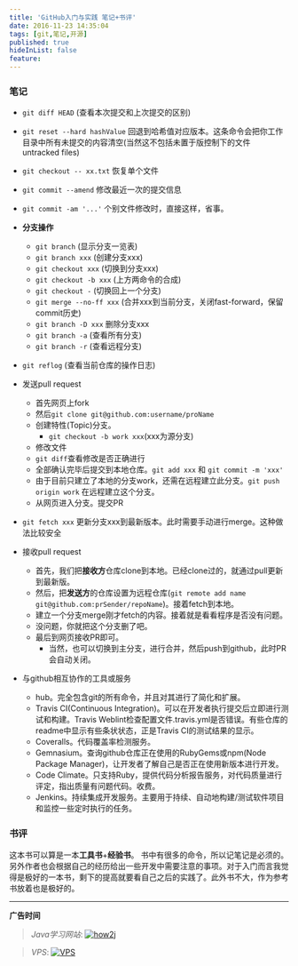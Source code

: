```yaml
---
title: 'GitHub入门与实践 笔记+书评'
date: 2016-11-23 14:35:04
tags: [git,笔记,开源]
published: true
hideInList: false
feature: 
---
```


### 笔记

-  `git diff HEAD` (查看本次提交和上次提交的区别)

-  `git reset --hard hashValue` 回退到哈希值对应版本。这条命令会把你工作目录中所有未提交的内容清空(当然这不包括未置于版控制下的文件 untracked files)

-  `git checkout -- xx.txt` 恢复单个文件

-  `git commit --amend` 修改最近一次的提交信息

-  `git commit -am '...'` 个别文件修改时，直接这样，省事。

   <!--more-->

-  **分支操作**
   - `git branch` (显示分支一览表)
   - `git branch xxx` (创建分支xxx)
   - `git checkout xxx` (切换到分支xxx)
   - `git checkout -b xxx` (上方两命令的合成)
   - `git checkout -` (切换回上一个分支)
   - `git merge --no-ff xxx` (合并xxx到当前分支，关闭fast-forward，保留commit历史)
   - `git branch -D xxx` 删除分支xxx
   - `git branch -a` (查看所有分支)
   - `git branch -r` (查看远程分支)

-  `git reflog` (查看当前仓库的操作日志)

-  发送pull request
   - 首先网页上fork
   - 然后`git clone git@github.com:username/proName`
   - 创建特性(Topic)分支。
      - `git checkout -b work xxx`(xxx为源分支)
   - 修改文件
   - `git diff`查看修改是否正确进行
   - 全部确认完毕后提交到本地仓库。`git add xxx` 和 `git commit -m 'xxx'`
   - 由于目前只建立了本地的分支work，还需在远程建立此分支。`git push origin work` 在远程建立这个分支。
   - 从网页进入分支。提交PR

-  `git fetch xxx` 更新分支xxx到最新版本。此时需要手动进行merge。这种做法比较安全

-  接收pull request
   - 首先，我们把**接收方**仓库clone到本地。已经clone过的，就通过pull更新到最新版。
   - 然后，把**发送方**的仓库设置为远程仓库(`git remote add name git@github.com:prSender/repoName`)。接着fetch到本地。
   - 建立一个分支merge刚才fetch的内容。接着就是看看程序是否没有问题。
   - 没问题，你就把这个分支删了吧。
   - 最后到网页接收PR即可。
      - 当然，也可以切换到主分支，进行合并，然后push到github，此时PR会自动关闭。

-  与github相互协作的工具或服务

   - hub。完全包含git的所有命令，并且对其进行了简化和扩展。
   - Travis CI(Continuous Integration)。可以在开发者执行提交后立即进行测试和构建。Travis Weblint检查配置文件.travis.yml是否错误。有些仓库的readme中显示有些条状状态，正是Travis CI的测试结果的显示。
   - Coveralls。代码覆盖率检测服务。
   - Gemnasium。查询github仓库正在使用的RubyGems或npm(Node Package Manager)，让开发者了解自己是否正在使用新版本进行开发。
   - Code Climate。只支持Ruby，提供代码分析报告服务，对代码质量进行评定，指出质量有问题代码。收费。
   - Jenkins。持续集成开发服务。主要用于持续、自动地构建/测试软件项目和监控一些定时执行的任务。


### 书评

这本书可以算是一本**工具书**+**经验书**。  书中有很多的命令，所以记笔记是必须的。另外作者也会根据自己的经历给出一些开发中需要注意的事项。对于入门而言我觉得是极好的一本书，剩下的提高就要看自己之后的实践了。此外书不大，作为参考书放着也是极好的。


---

**广告时间**




> *Java学习网站*: <a href="http://how2j.cn?p=23251" target="_blank">![how2j](https://github.com/GooZy/GooZy.github.io/blob/hexo/source/images/how2j.png?raw=true)</a>

> *VPS*: <a href="https://www.vultr.com/?ref=7255071" target="_blank">![VPS](https://github.com/GooZy/GooZy.github.io/blob/hexo/source/images/banner_2.png?raw=true)</a>

